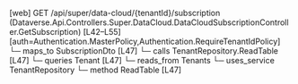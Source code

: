 [web] GET /api/super/data-cloud/{tenantId}/subscription  (Dataverse.Api.Controllers.Super.DataCloud.DataCloudSubscriptionController.GetSubscription)  [L42–L55] [auth=Authentication.MasterPolicy,Authentication.RequireTenantIdPolicy]
  └─ maps_to SubscriptionDto [L47]
  └─ calls TenantRepository.ReadTable [L47]
  └─ queries Tenant [L47]
    └─ reads_from Tenants
  └─ uses_service TenantRepository
    └─ method ReadTable [L47]

